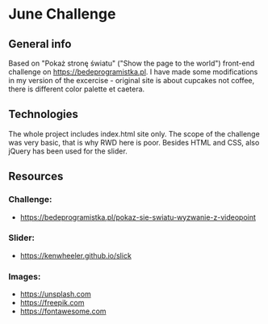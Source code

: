 # June Challenge
## General info
Based on "Pokaż stronę światu" ("Show the page to the world") front-end challenge on https://bedeprogramistka.pl. I have made some modifications in my version of the excercise - original site is about cupcakes not coffee, there is different color palette et caetera.

## Technologies
The whole project includes index.html site only. The scope of the challenge was very basic, that is why RWD here is poor. Besides HTML and CSS, also jQuery has been used for the slider.

## Resources
### Challenge:
* https://bedeprogramistka.pl/pokaz-sie-swiatu-wyzwanie-z-videopoint

### Slider:
* https://kenwheeler.github.io/slick

### Images:
* https://unsplash.com
* https://freepik.com
* https://fontawesome.com
